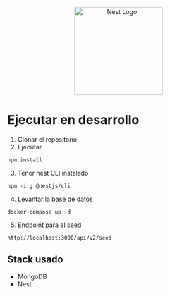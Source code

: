 <p align="center">
  <a href="http://nestjs.com/" target="blank"><img src="https://nestjs.com/img/logo-small.svg" width="200" alt="Nest Logo" /></a>
</p>

# Ejecutar en desarrollo

1. Clonar el repositorio
2. Ejecutar

```
npm install
```

3. Tener nest CLI instalado

```
npm -i g @nestjs/cli
```

4. Levantar la base de datos

```
docker-compose up -d
```

5. Endpoint para el seed

```
http://localhost:3000/api/v2/seed
```

## Stack usado

- MongoDB
- Nest
